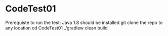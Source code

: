 # CodeTest01
Prerequiste to run the test: Java 1.8 should be installed
git clone the repo to any location
cd CodeTest01
./gradlew clean build
